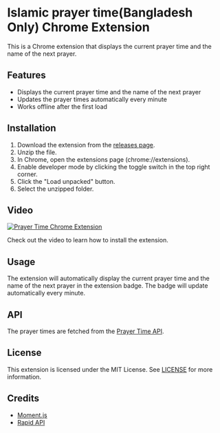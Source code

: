 # Islamic prayer time(Bangladesh Only) Chrome Extension

This is a Chrome extension that displays the current prayer time and the name of the next prayer.

## Features

- Displays the current prayer time and the name of the next prayer
- Updates the prayer times automatically every minute
- Works offline after the first load

## Installation

1. Download the extension from the [releases page](https://github.com/<your-username>/prayer-time-chrome-extension/releases).
2. Unzip the file.
3. In Chrome, open the extensions page (chrome://extensions).
4. Enable developer mode by clicking the toggle switch in the top right corner.
5. Click the "Load unpacked" button.
6. Select the unzipped folder.

## Video

[![Prayer Time Chrome Extension](https://img.youtube.com/vi/<video-id>/maxresdefault.jpg)](https://www.youtube.com/watch?v=<video-id>)

Check out the video to learn how to install the extension.

## Usage

The extension will automatically display the current prayer time and the name of the next prayer in the extension badge. The badge will update automatically every minute.

## API

The prayer times are fetched from the [Prayer Time API](https://api.example.com/prayer-times).

## License

This extension is licensed under the MIT License. See [LICENSE](LICENSE) for more information.

## Credits

- [Moment.js](https://momentjs.com/)
- [Rapid API](https://rapidapi.com/meezaan/api/prayer-times?utm_source=google&utm_medium=cpc&utm_campaign=DSA&utm_term=_&gclid=CjwKCAiAqt-dBhBcEiwATw-ggElg-HF57q8qpX82Q13wxyqqyaueLpfJRkfh_eBA5r1yfS5iQdF0DBoCIjAQAvD_BwE)

